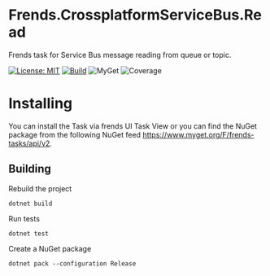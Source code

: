 # Frends.CrossplatformServiceBus.Read
Frends task for Service Bus message reading from queue or topic.

[![License: MIT](https://img.shields.io/badge/License-MIT-green.svg)](https://opensource.org/licenses/MIT) 
[![Build](https://github.com/FrendsPlatform/Frends.CrossplatformServiceBus/actions/workflows/Read_build_and_test_on_main.yml/badge.svg)](https://github.com/FrendsPlatform/Frends.CrossplatformServiceBus/actions)
![MyGet](https://img.shields.io/myget/frends-tasks/v/Frends.CrossplatformServiceBus.Read)
![Coverage](https://app-github-custom-badges.azurewebsites.net/Badge?key=FrendsPlatform/Frends.CrossplatformServiceBus/Frends.CrossplatformServiceBus.Read|main)

# Installing

You can install the Task via frends UI Task View or you can find the NuGet package from the following NuGet feed https://www.myget.org/F/frends-tasks/api/v2.

## Building

Rebuild the project

`dotnet build`

Run tests

`dotnet test`

Create a NuGet package

`dotnet pack --configuration Release`